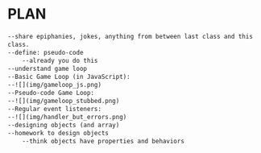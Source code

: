 PLAN
=======
	--share epiphanies, jokes, anything from between last class and this class.
	--define: pseudo-code
		--already you do this
	--understand game loop
	--Basic Game Loop (in JavaScript):
	--![](img/gameloop_js.png)
	--Pseudo-code Game Loop:
	--![](img/gameloop_stubbed.png)
	--Regular event listeners:
	--![](img/handler_but_errors.png)
	--designing objects (and array)
	--homework to design objects
		--think objects have properties and behaviors

